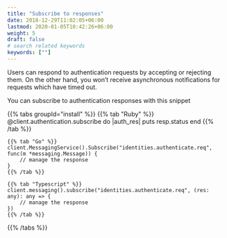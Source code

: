```yaml
---
title: "Subscribe to responses"
date: 2018-12-29T11:02:05+06:00
lastmod: 2020-01-05T10:42:26+06:00
weight: 5
draft: false
# search related keywords
keywords: [""]
---
```


Users can respond to authentication requests by accepting or rejecting them. On the other hand, you won’t receive asynchronous notifications for requests which have timed out.

You can subscribe to authentication responses with this snippet

{{% tabs groupId="install" %}}
    {{% tab "Ruby" %}}
    @client.authentication.subscribe do |auth_res|
        puts resp.status
    end
    {{% /tab %}}

    {{% tab "Go" %}}
    client.MessagingService().Subscribe("identities.authenticate.req", func(m *messaging.Message)) {
        // manage the response
    }
    {{% /tab %}}

    {{% tab "Typescript" %}}
    client.messaging().subscribe("identities.authenticate.req", (res: any): any => {
        // manage the response
    })
    {{% /tab %}}
{{% /tabs %}}